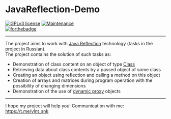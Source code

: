 # JavaReflection-Demo

 [![GPLv3 license](https://img.shields.io/badge/License-GPLv3-blue.svg)](http://perso.crans.org/besson/LICENSE.html)
 [![Maintenance](https://img.shields.io/badge/Maintained%3F-no-red.svg)](https://GitHub.com/Naereen/StrapDown.js/graphs/commit-activity)  
 [![forthebadge](https://forthebadge.com/images/badges/made-with-java.svg)](https://forthebadge.com)
 
 ---
 
The project aims to work with [Java Reflection](https://en.wikipedia.org/wiki/Reflection_(computer_programming)) technology (tasks in the project in Russian).  
The project contains the solution of such tasks as:
  * Demonstration of class content on an object of type [Class](https://docs.oracle.com/javase/8/docs/api/java/lang/Class.html)  
  * Retrieving data about class contents by a passed object of some class  
  * Creating an object using reflection and calling a method on this object  
  * Creation of arrays and matrices during program operation with the possibility of changing dimensions  
  * Demonstration of the use of [dynamic proxy](https://docs.oracle.com/javase/8/docs/technotes/guides/reflection/proxy.html) objects  

---

I hope my project will help you! Communication with me: https://t.me/vlnt_snk
